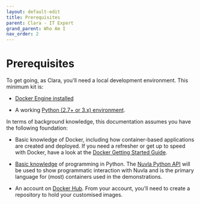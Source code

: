 ```yaml
---
layout: default-edit
title: Prerequisites
parent: Clara - IT Expert
grand_parent: Who Am I
nav_order: 2
---
```


Prerequisites
=============

To get going, as Clara, you'll need a local development environment. This minimum kit is:

 - [Docker Engine installed](https://docs.docker.com/install/)

 - A working [Python (2.7+ or 3.x) environment](https://www.python.org/downloads/).

In terms of background knowledge, this documentation assumes you have the following foundation:
   
 - Basic knowledge of Docker, including how container-based applications are created and deployed. If you need a refresher or get up to speed with Docker, have a look at the [Docker Getting Started Guide](https://docs.docker.com/get-started/).

 - [Basic knowledge](https://wiki.python.org/moin/BeginnersGuide) of programming in Python. The [Nuvla Python API](https://pypi.org/project/nuvla-api/) will be used to show programmatic interaction with Nuvla and is the primary language for (most) containers used in the demonstrations.

 - An account on [Docker Hub](https://hub.docker.com/).  From your account, you'll need to create a repository to hold your customised images.
